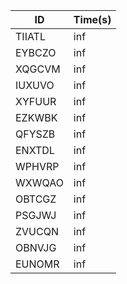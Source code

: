 |ID|Time(s)|
|-|-|
|TIIATL|inf|
|EYBCZO|inf|
|XQGCVM|inf|
|IUXUVO|inf|
|XYFUUR|inf|
|EZKWBK|inf|
|QFYSZB|inf|
|ENXTDL|inf|
|WPHVRP|inf|
|WXWQAO|inf|
|OBTCGZ|inf|
|PSGJWJ|inf|
|ZVUCQN|inf|
|OBNVJG|inf|
|EUNOMR|inf|
